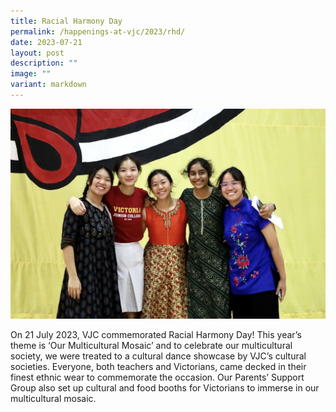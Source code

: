 ```yaml
---
title: Racial Harmony Day
permalink: /happenings-at-vjc/2023/rhd/
date: 2023-07-21
layout: post
description: ""
image: ""
variant: markdown
---
```

![](/images/Happening%20at%20VJC/2023_RHD1.jpeg)

On 21 July 2023, VJC commemorated Racial Harmony Day! This year’s theme is ‘Our Multicultural Mosaic’ and to celebrate our multicultural society, we were treated to a cultural dance showcase by VJC’s cultural societies. Everyone, both teachers and Victorians, came decked in their finest ethnic wear to commemorate the occasion. Our Parents’ Support Group also set up cultural and food booths for Victorians to immerse in our multicultural mosaic.